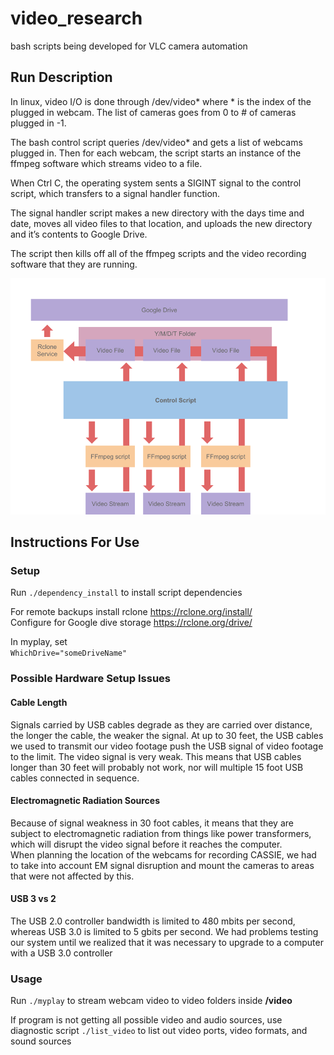 # video_research
bash scripts being developed for VLC camera automation

## Run Description
In linux, video I/O is done through /dev/video* where * is the index of the plugged in webcam. The list of cameras goes from 0 to # of cameras plugged in -1.

The bash control script queries /dev/video* and gets a list of webcams plugged in. Then for each webcam, the script starts an instance of the ffmpeg software which streams video to a file.

When Ctrl C, the operating system sents a SIGINT signal to the control script, which transfers to a signal handler function.

The signal handler script makes a new directory with the days time and date, moves all video files to that location, and uploads the new directory and it’s contents to Google Drive.

The script then kills off all of the ffmpeg scripts and the video recording software that they are running.

![alt text](https://raw.githubusercontent.com/osudrl/video_research/master/controlFlow.png)


## Instructions For Use
### Setup
Run `./dependency_install` to install script dependencies

For remote backups install rclone https://rclone.org/install/  
Configure for Google dive storage https://rclone.org/drive/  

In myplay, set  
`WhichDrive="someDriveName"`  

### Possible Hardware Setup Issues

#### Cable Length
Signals carried by USB cables degrade as they are carried over distance, the longer the cable, the weaker the signal. At up to 30 feet, the USB cables we used to transmit our video footage push the USB signal of video footage to the limit. The video signal is very weak. This means that USB cables longer than 30 feet will probably not work, nor will multiple 15 foot USB cables connected in sequence.

#### Electromagnetic Radiation Sources
Because of signal weakness in 30 foot cables, it means that they are subject to electromagnetic radiation from things like power transformers, which will disrupt the video signal before it reaches the computer.  
When planning the location of the webcams for recording CASSIE, we had to take into account EM signal disruption and mount the cameras to areas that were not affected by this.


#### USB 3 vs 2
The USB 2.0 controller bandwidth is limited to 480 mbits per second, whereas USB 3.0 is limited to 5 gbits per second. 
We had problems testing our system until we realized that it was necessary to upgrade to a computer with a USB 3.0 controller


### Usage
Run `./myplay` to stream webcam video to video folders inside __/video__  

If program is not getting all possible video and audio sources, use diagnostic script `./list_video` to list out video ports, video formats, and sound sources
